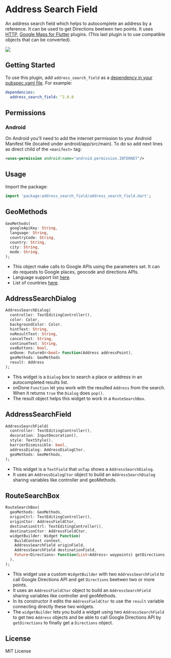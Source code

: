 # Address Search Field

An address search field which helps to autocomplete an address by a reference. It can be used to get Directions beetwen two points.
It uses [HTTP](https://pub.dev/packages/http/versions/0.12.2), [Google Maps for Flutter](https://pub.dev/packages/google_maps_flutter/versions/1.0.5) plugins. (This last plugin is to use compatible objects that can be converted).

![](https://raw.githubusercontent.com/JosLuna98/address_search_field/master/screenshot/untitled.gif)

## Getting Started

To use this plugin, add `address_search_field` as a [dependency in your pubspec.yaml file](https://flutter.io/platform-plugins/). For example:

```yaml
dependencies:
  address_search_field: ^2.0.0
```

## Permissions

### Android

On Android you'll need to add the internet permission to your Android Manifest file (located under android/app/src/main). To do so add next lines as direct child of the `<manifest>` tag:

``` xml
<uses-permission android:name="android.permission.INTERNET"/>
```

## Usage

Import the package:
```dart
import 'package:address_search_field/address_search_field.dart';
```

## GeoMethods

```dart
GeoMethods(
  googleApiKey: String,
  language: String,
  countryCode: String,
  country: String,
  city: String,
  mode: String,
);
```

* This object make calls to Google APIs using the parameters set. It can do requests to Google places, geocode and directions APIs.
* Language support list [here](https://developers.google.com/maps/faq#languagesupport).
* List of countries [here](https://en.wikipedia.org/wiki/List_of_ISO_3166_country_codes).

## AddressSearchDialog

```dart
AddressSearchDialog(
  controller: TextEditingController(),
  color: Color,
  backgroundColor: Color,
  hintText: String,
  noResultText: String,
  cancelText: String,
  continueText: String,
  useButtons: bool,
  onDone: FutureOr<bool> Function(Address addressPoint),
  geoMethods: GeoMethods
  result: Address
);
```

* This widget is a `Dialog` box to search a place or address in an autocompleted results list.
* onDone `Function` let you work with the resulted `Address` from the search. When it returns `true` the `Dialog` does `pop()`.
* The result object helps this widget to work in a `RouteSearchBox`.

## AddressSearchField

```dart
AddressSearchField(
  controller: TextEditingController(),
  decoration: InputDecoration(),
  style: TextStyle(),
  barrierDismissible: bool,
  addressDialog: AddressDialogCtor,
  geoMethods: GeoMethods,
);
```

* This widget is a `TextField` that `onTap` shows a `AddressSearchDialog`.
* It uses an `AddressDialogCtor` object to build an `AddressSearchDialog` sharing variables like controller and geoMethods.

## RouteSearchBox

```dart
RouteSearchBox(
  geoMethods: GeoMethods,
  originCtrl: TextEditingController(),
  originCtor: AddressFieldCtor,
  destinationCtrl: TextEditingController(),
  destinationCtor: AddressFieldCtor,
  widgetBuilder: Widget Function(
    BuildContext context,
    AddressSearchField originField,
    AddressSearchField destinationField,
    Future<Directions> Function(List<Address> waypoints) getDirections,
  ),
);
```

* This widget use a custom `WidgetBuilder` with two `AddressSearchField` to call Google Directions API and get `Directions` beetwen two or more points.
* It uses an `AddressFieldCtor` object to build an `AddressSearchField` sharing variables like controller and geoMethods.
* In its constructor it edits the `AddressFieldCtor` to use the `result` variable connecting directly these two widgets.
* The `widgetBuilder` lets you build a widget using two `AddressSearchField` to get two `Address` objects and be able to call Google Directions API by `getDirections` to finally get a `Directions` object.

##  License

MIT License
